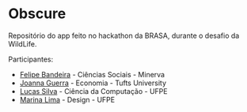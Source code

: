 # Obscure
Repositório do app feito no hackathon da BRASA, durante o desafio da WildLife.

Participantes:
- [Felipe Bandeira](https://github.com/FelipeBandeira/) - Ciências Sociais - Minerva
- [Joanna Guerra](https://www.linkedin.com/in/joannapguerra/) - Economia - Tufts University
- [Lucas Silva](https://github.com/godsavemenow/) - Ciência da Computação - UFPE
- [Marina Lima](https://github.com/ninaalima) - Design - UFPE
